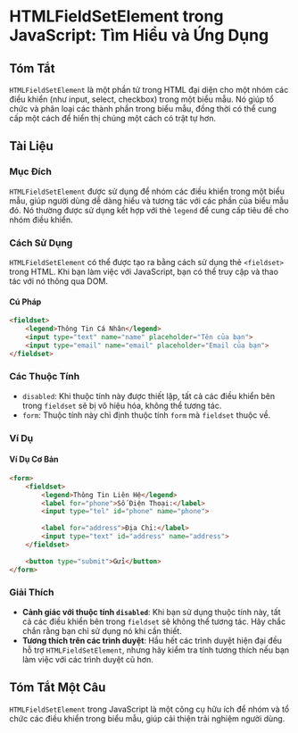 <!--
Meta Description: # HTMLFieldSetElement trong JavaScript: Tìm Hiểu và Ứng Dụng ## Tóm Tắt `HTMLFieldSetElement` là một phần tử trong HTML đại diện cho một nhóm các điều...
Meta Keywords: các, trong, một, fieldset, dụng
-->

# HTMLFieldSetElement trong JavaScript: Tìm Hiểu và Ứng Dụng

## Tóm Tắt
`HTMLFieldSetElement` là một phần tử trong HTML đại diện cho một nhóm các điều khiển (như input, select, checkbox) trong một biểu mẫu. Nó giúp tổ chức và phân loại các thành phần trong biểu mẫu, đồng thời có thể cung cấp một cách để hiển thị chúng một cách có trật tự hơn.

## Tài Liệu
### Mục Đích
`HTMLFieldSetElement` được sử dụng để nhóm các điều khiển trong một biểu mẫu, giúp người dùng dễ dàng hiểu và tương tác với các phần của biểu mẫu đó. Nó thường được sử dụng kết hợp với thẻ `legend` để cung cấp tiêu đề cho nhóm điều khiển.

### Cách Sử Dụng
`HTMLFieldSetElement` có thể được tạo ra bằng cách sử dụng thẻ `<fieldset>` trong HTML. Khi bạn làm việc với JavaScript, bạn có thể truy cập và thao tác với nó thông qua DOM.

#### Cú Pháp
```html
<fieldset>
    <legend>Thông Tin Cá Nhân</legend>
    <input type="text" name="name" placeholder="Tên của bạn">
    <input type="email" name="email" placeholder="Email của bạn">
</fieldset>
```

### Các Thuộc Tính
- `disabled`: Khi thuộc tính này được thiết lập, tất cả các điều khiển bên trong `fieldset` sẽ bị vô hiệu hóa, không thể tương tác.
- `form`: Thuộc tính này chỉ định thuộc tính `form` mà `fieldset` thuộc về.

### Ví Dụ
#### Ví Dụ Cơ Bản
```html
<form>
    <fieldset>
        <legend>Thông Tin Liên Hệ</legend>
        <label for="phone">Số Điện Thoại:</label>
        <input type="tel" id="phone" name="phone">
        
        <label for="address">Địa Chỉ:</label>
        <input type="text" id="address" name="address">
    </fieldset>
    
    <button type="submit">Gửi</button>
</form>
```

### Giải Thích
- **Cảnh giác với thuộc tính `disabled`**: Khi bạn sử dụng thuộc tính này, tất cả các điều khiển bên trong `fieldset` sẽ không thể tương tác. Hãy chắc chắn rằng bạn chỉ sử dụng nó khi cần thiết.
- **Tương thích trên các trình duyệt**: Hầu hết các trình duyệt hiện đại đều hỗ trợ `HTMLFieldSetElement`, nhưng hãy kiểm tra tính tương thích nếu bạn làm việc với các trình duyệt cũ hơn.

## Tóm Tắt Một Câu
`HTMLFieldSetElement` trong JavaScript là một công cụ hữu ích để nhóm và tổ chức các điều khiển trong biểu mẫu, giúp cải thiện trải nghiệm người dùng.